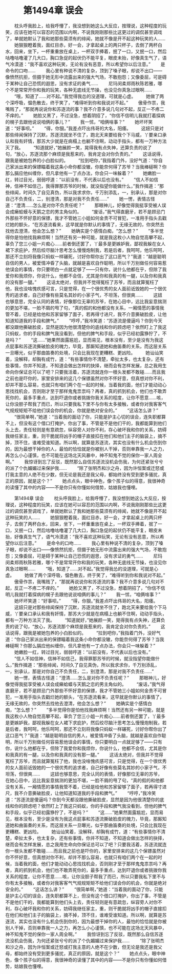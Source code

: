 # 　　第1494章 误会
　　枕头呼我脸上，给我呼懵了，我没想到她这么大反应，按理说，这种程度的玩笑，应该在她可以容忍的范围以内啊，不说我刚刚那些比这更过的调侃甚至调戏了，单就她默认了我和她那些莫须有的绯闻，她就不像是开不起这种玩笑的人……
　　她狠狠瞪着我，面红目赤，好一会，才拿起桌上的两只杯子，去倒了两杯白水，回来，坐下，一杯重重放在桌上，一杯双手捧着，抿了一口，又抿一口，然后咕噜咕噜灌了几大口，胸口急促的起伏仍不能平复，眼皮未抬，好像真生气了，语气冷漠道：“我不喜欢这种玩笑，无论有没有恶意，所以希望你以后注意。”
　　是命令的口吻……
　　我心里有种说不清的复杂，顶到了嗓子眼，却说不出口——像愤然抗拒，但摄于她无形中流露出来的强大气场，不敢抱怨；又像委屈，可是碍于某种让自己恐慌的遐思，没有求证的勇气……
　　尼玛闵柔郑雨秋陈若雅，哪个不是常常开你和我的玩笑，各种无底线无节操，也没见你真急过眼啊……
　　“哦，知道了……对不起。”我觉得我怂的没道理，可就是心虚。
　　她做了两个深呼吸，愠色散去，终于笑了，“难得听到你和我说对不起。”
　　傲骨作祟，我嘴贱了，“那就再说说你和苏逐流的事？我不介意多说几句对不起，反正一不疼二不痒的。”
　　她脸又黑了，不过没急，想着阴招了，“你信不信明儿我就打着探病的幌子去跟他说说咱俩的事儿？”
　　我一怵，“咱俩啥事？”
　　她坏坏笑道：“好事呗。”
　　“得，你狠。”我差点吓出伟哥的大名，阳痿。
　　这妞只是对那些绯闻保持了沉默，苏逐流就坐不住了，跑北天来要给我个下马威，丫要亲口承认和我有奸情，那苏大少就是在病榻上也躺不住啊，动动手指头，都有一万种方法灭了我。
　　“知道就好，”她展颜一笑，晃得我有点失神，还算负责的说了句，“放心，苏逐流那个麻烦是我惹来的，我肯定会对你负责的。”
　　这话说得，跟我是被她包养的小白脸似的。
　　“拉到吧你，”我指着门外，没好气道：“你自己家派出来的保镖瞄着我这条小命你都没辙，你能奈何得了苏爷？当我棒槌啊？你那么膈应他纠缠你，但凡拿他有一丁点办法，你会只一味躲着？”
　　她嫩脸一红，转过目光，弱弱哼道：“以前没有，不代表以后也没有。”
　　“信人不如信神，信神不如信己，我得罪那苏爷的时候，就没指望你能做什么，”我作揖道：“那些绯闻，时间久了自见真伪，所以我求求你，千万别添乱，一，别承认，那是对你自己不负责任，二，别澄清，那是对我不负责任……”
　　她一愣，表情古怪道：“澄清……怎么是对你不负责任呢？”
　　那眼神儿，好像觉得我挺享受被人误会成癞蛤蟆与天鹅之恋的男主角似的。
　　“废话，”我气得直磨牙，若不是顾忌门外那些不怀好意的保镖，我才不管她三小姐如何金贵不可冒犯，一准用手指头去戳烂她的额头，“在苏逐流看来，这早就是你默认的事情了，无缘无故的，你突然去找他去澄清，他会怎么想？”
　　她确实是个感情白痴，“怎么想？”
　　“多半觉得你是怕他找我麻烦啊！当然还有另一种可能，就是我这枚小人物自觉高攀不起，辜负了您三小姐一片痴心……前者倒还罢了，丫最多是更嫉妒我，鄙视我躲在女人裙下求庇护，然后绞尽脑汁思考怎么慢慢炮制我，若是后者，我呵呵，他乐呵呵，那还不立刻将我像只蚂蚁一样碾死，讨好你帮你出了这口恶气？”我道：“越是聪明自信的男人，被爱情冲昏了头脑，就越是喜欢自作聪明，所以千万别做任何容易惹他误会的事情，你只要明白一点就足够了——只有你，说什么他都在乎，但除了我爱你和我烦你，你说什么，他都不会信，尤其是你和我真的有一腿，以及你和我真的没有那一腿。”
　　这话太绝对，但我并不觉得冤枉了苏爷，而且就算冤枉了他，我也没啥愧疚感可言，只是觉得，在一个很优秀的女人面前诋毁她的一个很优秀的追求者，自己好像有些莫名其妙的小家子气，不坦荡，但很爽……
　　这妞也够意思，完全认同的表情，好像那位无辜的苏爷，在她心目中，远比我妄意揣测的更加不堪，一脸不屑的甩了句，“真的假的和他都没有关系，一厢情愿的事情我管不着，已经是给他和苏家留够了面子，若再得寸进尺，我不介意撕破脸皮，让他知道知道我的手段和脾气。”
　　“哼哼，”我冷笑道：“苏逐流是傻逼吗？你到今天都没跟他撕破脸皮，显然是因为他很清楚你的底线和你的顾虑吧？依然盯上了我这只蚂蚁，你的手段和脾气我没看到，但他的脾气和手段，似乎已经初露狰狞了，不是吗？”
　　“这……”她果然面露尴尬，显而易见，根本没有，至少是没有为我这点屁事和苏逐流撕破脸皮的魄力，毕竟，那厮知道她和曲笛奏的关系，而这层关系一旦曝光，似乎那曲笛奏的处境，只会比我现在更糟糕、更凶险。
　　她讪讪笑着，没解释，却胸有成竹，道：“有些事情你不清楚，牵扯太多，也太复杂，还有些事情，你并不知道，不知道会做出怎样的抉择，继而会有怎样发展，总之我用生命向你保证总可以了吧？只要我活着，苏逐流就连你一根头发都不敢碰……而且我之前也是吓你的，家里安排来的这几个保镖虽然对你不怀好意，但真想对你不利，却并不那么容易，也就只有咱们两个在一起的时候，当着我的面，他们才能动动心思找找机会，否则刚才至于那样鬼鬼祟祟吗？再者，真的抓到机会，他们也不敢弄死你的，最多手重点，达到吓退你或者挑拨你我关系的程度，让你不愿意……咳，让你没胆子帮我了而已，所以只要我私下里不与你有太多接触，或者你对我客客气气规规矩矩不给他们误会你的机会，你就是绝对安全的。”
　　“这话怎么讲？”
　　“很简单啊，”她道：“当着我的面动了你，只能是护主心切的误会，连失职都算不上，但没有这个借口打掩护，你出了事，不管是不是他们干的，我都能算到他们头上去，责任轻则是有意疏忽，纵容旁人对你不利，存心破坏我和你的关系，妨碍我继任家主，重，则干脆就将凶手的帽子直接扣在他们和他们主子的脑袋上，摘不掉，顶不住，谁难受谁知道。所以啊，就算是苏逐流，其实也没有什么机会伤到你的，因为最想干掉你的人，最怕的恰恰就是你被别人干掉，否则单靠我一人之力，再怎么小心谨慎，也不可能在这场北天风暴中，神不知鬼不觉的保你一家人周全啊。”
　　我惊讶到忘了反驳，既然那么自信苏逐流没机会伤我，为何还紧张兮兮的派了个仇媚媚过来保护我……
　　“除了张明杰和沙之舟，因为许恒案或迁怒或打我主意的人绝不在少数，但无论是我还是我父母，都始终没有受到更多骚扰，真正的原因，就是这个？”
　　她点点头，眼中神色，像个孩子似的得意，我很神奇的读懂了其中的内容——不是你只有你懂如何借势，姑娘我也懂哩。

　　第1494章 误会
　　枕头呼我脸上，给我呼懵了，我没想到她这么大反应，按理说，这种程度的玩笑，应该在她可以容忍的范围以内啊，不说我刚刚那些比这更过的调侃甚至调戏了，单就她默认了我和她那些莫须有的绯闻，她就不像是开不起这种玩笑的人……
　　她狠狠瞪着我，面红目赤，好一会，才拿起桌上的两只杯子，去倒了两杯白水，回来，坐下，一杯重重放在桌上，一杯双手捧着，抿了一口，又抿一口，然后咕噜咕噜灌了几大口，胸口急促的起伏仍不能平复，眼皮未抬，好像真生气了，语气冷漠道：“我不喜欢这种玩笑，无论有没有恶意，所以希望你以后注意。”
　　是命令的口吻……
　　我心里有种说不清的复杂，顶到了嗓子眼，却说不出口——像愤然抗拒，但摄于她无形中流露出来的强大气场，不敢抱怨；又像委屈，可是碍于某种让自己恐慌的遐思，没有求证的勇气……
　　尼玛闵柔郑雨秋陈若雅，哪个不是常常开你和我的玩笑，各种无底线无节操，也没见你真急过眼啊……
　　“哦，知道了……对不起。”我觉得我怂的没道理，可就是心虚。
　　她做了两个深呼吸，愠色散去，终于笑了，“难得听到你和我说对不起。”
　　傲骨作祟，我嘴贱了，“那就再说说你和苏逐流的事？我不介意多说几句对不起，反正一不疼二不痒的。”
　　她脸又黑了，不过没急，想着阴招了，“你信不信明儿我就打着探病的幌子去跟他说说咱俩的事儿？”
　　我一怵，“咱俩啥事？”
　　她坏坏笑道：“好事呗。”
　　“得，你狠。”我差点吓出伟哥的大名，阳痿。
　　这妞只是对那些绯闻保持了沉默，苏逐流就坐不住了，跑北天来要给我个下马威，丫要亲口承认和我有奸情，那苏大少就是在病榻上也躺不住啊，动动手指头，都有一万种方法灭了我。
　　“知道就好，”她展颜一笑，晃得我有点失神，还算负责的说了句，“放心，苏逐流那个麻烦是我惹来的，我肯定会对你负责的。”
　　这话说得，跟我是被她包养的小白脸似的。
　　“拉到吧你，”我指着门外，没好气道：“你自己家派出来的保镖瞄着我这条小命你都没辙，你能奈何得了苏爷？当我棒槌啊？你那么膈应他纠缠你，但凡拿他有一丁点办法，你会只一味躲着？”
　　她嫩脸一红，转过目光，弱弱哼道：“以前没有，不代表以后也没有。”
　　“信人不如信神，信神不如信己，我得罪那苏爷的时候，就没指望你能做什么，”我作揖道：“那些绯闻，时间久了自见真伪，所以我求求你，千万别添乱，一，别承认，那是对你自己不负责任，二，别澄清，那是对我不负责任……”
　　她一愣，表情古怪道：“澄清……怎么是对你不负责任呢？”
　　那眼神儿，好像觉得我挺享受被人误会成癞蛤蟆与天鹅之恋的男主角似的。
　　“废话，”我气得直磨牙，若不是顾忌门外那些不怀好意的保镖，我才不管她三小姐如何金贵不可冒犯，一准用手指头去戳烂她的额头，“在苏逐流看来，这早就是你默认的事情了，无缘无故的，你突然去找他去澄清，他会怎么想？”
　　她确实是个感情白痴，“怎么想？”
　　“多半觉得你是怕他找我麻烦啊！当然还有另一种可能，就是我这枚小人物自觉高攀不起，辜负了您三小姐一片痴心……前者倒还罢了，丫最多是更嫉妒我，鄙视我躲在女人裙下求庇护，然后绞尽脑汁思考怎么慢慢炮制我，若是后者，我呵呵，他乐呵呵，那还不立刻将我像只蚂蚁一样碾死，讨好你帮你出了这口恶气？”我道：“越是聪明自信的男人，被爱情冲昏了头脑，就越是喜欢自作聪明，所以千万别做任何容易惹他误会的事情，你只要明白一点就足够了——只有你，说什么他都在乎，但除了我爱你和我烦你，你说什么，他都不会信，尤其是你和我真的有一腿，以及你和我真的没有那一腿。”
　　这话太绝对，但我并不觉得冤枉了苏爷，而且就算冤枉了他，我也没啥愧疚感可言，只是觉得，在一个很优秀的女人面前诋毁她的一个很优秀的追求者，自己好像有些莫名其妙的小家子气，不坦荡，但很爽……
　　这妞也够意思，完全认同的表情，好像那位无辜的苏爷，在她心目中，远比我妄意揣测的更加不堪，一脸不屑的甩了句，“真的假的和他都没有关系，一厢情愿的事情我管不着，已经是给他和苏家留够了面子，若再得寸进尺，我不介意撕破脸皮，让他知道知道我的手段和脾气。”
　　“哼哼，”我冷笑道：“苏逐流是傻逼吗？你到今天都没跟他撕破脸皮，显然是因为他很清楚你的底线和你的顾虑吧？依然盯上了我这只蚂蚁，你的手段和脾气我没看到，但他的脾气和手段，似乎已经初露狰狞了，不是吗？”
　　“这……”她果然面露尴尬，显而易见，根本没有，至少是没有为我这点屁事和苏逐流撕破脸皮的魄力，毕竟，那厮知道她和曲笛奏的关系，而这层关系一旦曝光，似乎那曲笛奏的处境，只会比我现在更糟糕、更凶险。
　　她讪讪笑着，没解释，却胸有成竹，道：“有些事情你不清楚，牵扯太多，也太复杂，还有些事情，你并不知道，不知道会做出怎样的抉择，继而会有怎样发展，总之我用生命向你保证总可以了吧？只要我活着，苏逐流就连你一根头发都不敢碰……而且我之前也是吓你的，家里安排来的这几个保镖虽然对你不怀好意，但真想对你不利，却并不那么容易，也就只有咱们两个在一起的时候，当着我的面，他们才能动动心思找找机会，否则刚才至于那样鬼鬼祟祟吗？再者，真的抓到机会，他们也不敢弄死你的，最多手重点，达到吓退你或者挑拨你我关系的程度，让你不愿意……咳，让你没胆子帮我了而已，所以只要我私下里不与你有太多接触，或者你对我客客气气规规矩矩不给他们误会你的机会，你就是绝对安全的。”
　　“这话怎么讲？”
　　“很简单啊，”她道：“当着我的面动了你，只能是护主心切的误会，连失职都算不上，但没有这个借口打掩护，你出了事，不管是不是他们干的，我都能算到他们头上去，责任轻则是有意疏忽，纵容旁人对你不利，存心破坏我和你的关系，妨碍我继任家主，重，则干脆就将凶手的帽子直接扣在他们和他们主子的脑袋上，摘不掉，顶不住，谁难受谁知道。所以啊，就算是苏逐流，其实也没有什么机会伤到你的，因为最想干掉你的人，最怕的恰恰就是你被别人干掉，否则单靠我一人之力，再怎么小心谨慎，也不可能在这场北天风暴中，神不知鬼不觉的保你一家人周全啊。”
　　我惊讶到忘了反驳，既然那么自信苏逐流没机会伤我，为何还紧张兮兮的派了个仇媚媚过来保护我……
　　“除了张明杰和沙之舟，因为许恒案或迁怒或打我主意的人绝不在少数，但无论是我还是我父母，都始终没有受到更多骚扰，真正的原因，就是这个？”
　　她点点头，眼中神色，像个孩子似的得意，我很神奇的读懂了其中的内容——不是你只有你懂如何借势，姑娘我也懂哩。
